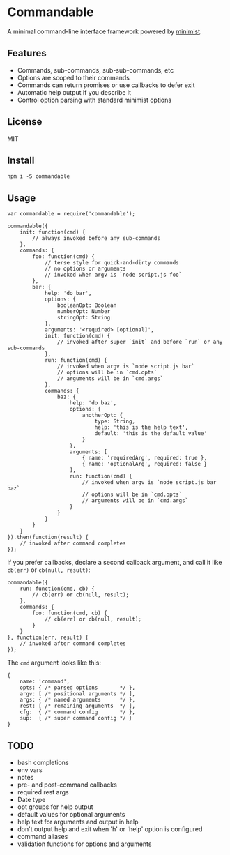 # Commandable

A minimal command-line interface framework powered by
[minimist](https://github.com/substack/minimist).

## Features

- Commands, sub-commands, sub-sub-commands, etc
- Options are scoped to their commands
- Commands can return promises or use callbacks to defer exit
- Automatic help output if you describe it
- Control option parsing with standard minimist options

## License

MIT

## Install

```
npm i -S commandable
```

## Usage

```
var commandable = require('commandable');

commandable({
    init: function(cmd) {
        // always invoked before any sub-commands
    },
    commands: {
        foo: function(cmd) {
            // terse style for quick-and-dirty commands
            // no options or arguments
            // invoked when argv is `node script.js foo`
        },
        bar: {
            help: 'do bar',
            options: {
                booleanOpt: Boolean
                numberOpt: Number
                stringOpt: String
            },
            arguments: '<required> [optional]',
            init: function(cmd) {
                // invoked after super `init` and before `run` or any sub-commands
            },
            run: function(cmd) {
                // invoked when argv is `node script.js bar`
                // options will be in `cmd.opts`
                // arguments will be in `cmd.args`
            },
            commands: {
                baz: {
                    help: 'do baz',
                    options: {
                        anotherOpt: {
                            type: String,
                            help: 'this is the help text',
                            default: 'this is the default value'
                        }
                    },
                    arguments: [
                        { name: 'requiredArg', required: true },
                        { name: 'optionalArg', required: false }
                    ],
                    run: function(cmd) {
                        // invoked when argv is `node script.js bar baz`
                        // options will be in `cmd.opts`
                        // arguments will be in `cmd.args`
                    }
                }
            }
        }
    }
}).then(function(result) {
    // invoked after command completes
});
```

If you prefer callbacks, declare a second callback argument, and call it like
`cb(err)` or `cb(null, result)`:

```
commandable({
    run: function(cmd, cb) {
        // cb(err) or cb(null, result);
    },
    commands: {
        foo: function(cmd, cb) {
            // cb(err) or cb(null, result);
        }
    }
}, function(err, result) {
    // invoked after command completes
});
```

The `cmd` argument looks like this:

```
{
    name: 'command',
    opts: { /* parsed options       */ },
    argv: [ /* positional arguments */ ],
    args: { /* named arguments      */ },
    rest: [ /* remaining arguments  */ ],
    cfg:  { /* command config       */ },
    sup:  { /* super command config */ }
}
```

## TODO

- bash completions
- env vars
- notes
- pre- and post-command callbacks
- required rest args
- Date type
- opt groups for help output
- default values for optional arguments
- help text for arguments and output in help
- don't output help and exit when 'h' or 'help' option is configured
- command aliases
- validation functions for options and arguments
